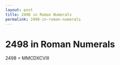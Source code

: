 ```yaml
---
layout: post
title: 2498 in Roman Numerals
permalink: 2498-in-roman-numerals
---
```


# 2498 in Roman Numerals

2498 = MMCDXCVIII
